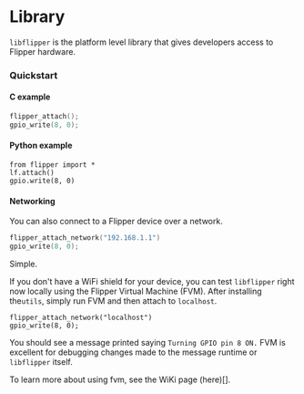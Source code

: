 # Library

`libflipper` is the platform level library that gives developers access to Flipper hardware.

### Quickstart

#### C example

```c
flipper_attach();
gpio_write(8, 0);
```

#### Python example

```
from flipper import *
lf.attach()
gpio.write(8, 0)
```

#### Networking

You can also connect to a Flipper device over a network.

```c
flipper_attach_network("192.168.1.1")
gpio_write(8, 0);
```

Simple.

If you don't have a WiFi shield for your device, you can test `libflipper` right now locally using the Flipper Virtual Machine (FVM). After installing the`utils`, simply run FVM and then attach to `localhost`.

```
flipper_attach_network("localhost")
gpio_write(8, 0);
```

You should see a message printed saying `Turning GPIO pin 8 ON.` FVM is excellent for debugging changes made to the message runtime or `libflipper` itself.

To learn more about using fvm, see the WiKi page (here)[].

